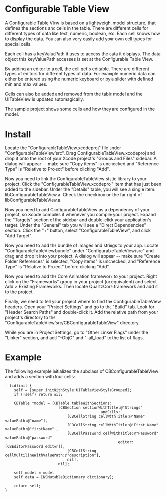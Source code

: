 Configurable Table View
=======================

A Configurable Table View is based on a lightweight model structure, that defines the sections and cells in the table. There are different cells for different types of data like text, numeric, boolean, etc. Each cell knows how to display the data. You can also very easily add your own cell types for special cells. 

Each cell has a keyValuePath it uses to access the data it displays. The data object this keyValuePath accesses is set at the Configurable Table View.

By adding an editor to a cell, the cell get's editable. There are different types of editors for different types of data. For example numeric data can either be entered using the numeric keyboard or by a slider with defined min and max values.

Cells can also be added and removed from the table model and the UITableView is updated automagically.

The sample project shows some cells and how they are configured in the model.


Install
=======

Locate the "ConfigurableTableView.xcodeproj" file under "ConfigurableTableView/src". Drag ConfigurableTableView.xcodeproj and drop it onto the root of your Xcode project's "Groups and Files" sidebar. A dialog will appear -- make sure "Copy items" is unchecked and "Reference Type" is "Relative to Project" before clicking "Add".

Now you need to link the ConfigurableTableView static library to your project. Click the "ConfigurableTableView.xcodeproj" item that has just been added to the sidebar. Under the "Details" table, you will see a single item: libConfigurableTableView.a. Check the checkbox on the far right of libConfigurableTableView.a.

Now you need to add ConfigurableTableView as a dependency of your project, so Xcode compiles it whenever you compile your project. Expand the "Targets" section of the sidebar and double-click your application's target. Under the "General" tab you will see a "Direct Dependencies" section. Click the "+" button, select "ConfigurableTableView", and click "Add Target".

Now you need to add the bundle of images and strings to your app. Locate "ConfigurableTableView.bundle" under "ConfigurableTableView/src" and drag and drop it into your project. A dialog will appear -- make sure "Create Folder References" is selected, "Copy items" is unchecked, and "Reference Type" is "Relative to Project" before clicking "Add". 

Now you need to add the Core Animation framework to your project. Right click on the "Frameworks" group in your project (or equivalent) and select Add > Existing Frameworks. Then locate QuartzCore.framework and add it to the project.

Finally, we need to tell your project where to find the ConfigurableTableView headers. Open your "Project Settings" and go to the "Build" tab. Look for "Header Search Paths" and double-click it. Add the relative path from your project's directory to the "ConfigurableTableView/src/CBConfigurableTableView" directory.

While you are in Project Settings, go to "Other Linker Flags" under the "Linker" section, and add "-ObjC" and "-all_load" to the list of flags.


Example
=======

The following example initializes the subclass of CBConfigurableTableView and adds a section with four cells:

	- (id)init {
	    self = [super initWithStyle:UITableViewStyleGrouped];
	    if (!self) return nil;
	
	    CBTable *model = [CBTable tableWithSections:
							[CBSection sectionWithTitle:@"Strings"
											   andCells:
								[CBCellString cellWithTitle:@"Name" valuePath:@"name"],
								[CBCellString cellWithTitle:@"First Name" valuePath:@"firstName"],
								[CBCellPassword cellWithTitle:@"Password" valuePath:@"password" 
													   editor:[CBEditorPassword editor]],
								[CBCellString cellMultilineWithValuePath:@"description"],
								nil],
							nil];
					         
	    self.model = model;
	    self.data = [NSMutableDictionary dictionary];
	        
	    return self;
	}